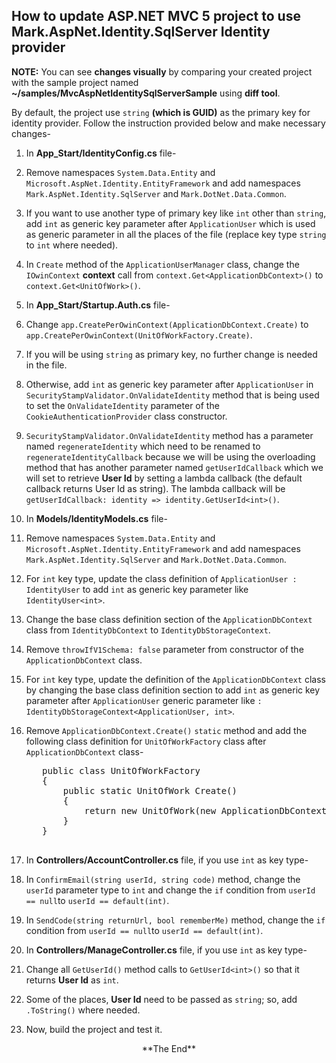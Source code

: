 ## How to update ASP.NET MVC 5 project to use Mark.AspNet.Identity.SqlServer Identity provider

**NOTE:** You can see **changes visually** by comparing your created project with the sample project named **~/samples/MvcAspNetIdentitySqlServerSample** using **diff tool**.

By default, the project use `string` **(which is GUID)** as the primary key for identity provider. Follow the instruction provided below and make necessary changes-

1. In **App\_Start/IdentityConfig.cs** file-
  1. Remove namespaces `System.Data.Entity` and  `Microsoft.AspNet.Identity.EntityFramework` and add namespaces `Mark.AspNet.Identity.SqlServer` and `Mark.DotNet.Data.Common`.
  2. If you want to use another type of primary key like `int` other than `string`, add `int` as generic key parameter  after `ApplicationUser` which is used as generic parameter in all the places of the file (replace key type `string` to `int` where needed).
  3. In `Create` method of the `ApplicationUserManager` class, change the  `IOwinContext` **context** call from `context.Get<ApplicationDbContext>()` to `context.Get<UnitOfWork>()`.
2. In **App\_Start/Startup.Auth.cs** file-
  1. Change `app.CreatePerOwinContext(ApplicationDbContext.Create)` to `app.CreatePerOwinContext(UnitOfWorkFactory.Create)`.
  2. If you will be using `string` as primary key, no further change is needed in the file. 
  3. Otherwise, add `int` as generic key parameter  after `ApplicationUser` in `SecurityStampValidator.OnValidateIdentity` method that is being used to set the  `OnValidateIdentity` parameter of the `CookieAuthenticationProvider` class constructor.
  4. `SecurityStampValidator.OnValidateIdentity` method has a parameter named `regenerateIdentity` which need to be renamed to `regenerateIdentityCallback` because we will be using the overloading method that has another parameter named `getUserIdCallback` which we will set to retrieve **User Id** by setting a lambda callback (the default callback returns User Id as string). The lambda callback will be `getUserIdCallback: identity => identity.GetUserId<int>()`.
3. In **Models/IdentityModels.cs** file-
  1. Remove namespaces `System.Data.Entity` and  `Microsoft.AspNet.Identity.EntityFramework` and add namespaces `Mark.AspNet.Identity.SqlServer` and `Mark.DotNet.Data.Common`.
  2. For `int` key type, update the class definition of `ApplicationUser : IdentityUser` to add `int` as generic key parameter like  `IdentityUser<int>`.
  3. Change the base class definition section of the `ApplicationDbContext` class from `IdentityDbContext` to `IdentityDbStorageContext`.
  4. Remove `throwIfV1Schema: false` parameter from constructor of the `ApplicationDbContext` class.
  5. For `int` key type, update the definition of the `ApplicationDbContext` class by  changing the base class definition section to add `int` as generic key parameter after `ApplicationUser` generic parameter like `: IdentityDbStorageContext<ApplicationUser, int>`.
  6. Remove `ApplicationDbContext.Create()` `static` method and add the following class definition for `UnitOfWorkFactory` class after `ApplicationDbContext` class-
 
	    <pre>
	    public class UnitOfWorkFactory
	    {
	        public static UnitOfWork Create()
	        {
	            return new UnitOfWork(new ApplicationDbContext());
	        }
	    }
	    </pre> 
4. In **Controllers/AccountController.cs** file, if you use `int` as key type-
  1. In `ConfirmEmail(string userId, string code)` method, change the `userId` parameter type to `int` and change the `if` condition from `userId == null`to `userId == default(int)`.
  2. In `SendCode(string returnUrl, bool rememberMe)` method, change the `if` condition from `userId == null`to `userId == default(int)`.
5. In **Controllers/ManageController.cs** file, if you use `int` as key type-
  1. Change all `GetUserId()` method calls to `GetUserId<int>()` so that it returns **User Id** as `int`.
  2. Some of the places, **User Id** need to be passed as `string`; so, add `.ToString()` where needed.
6. Now, build the project and test it.

<center>**The End**</center>